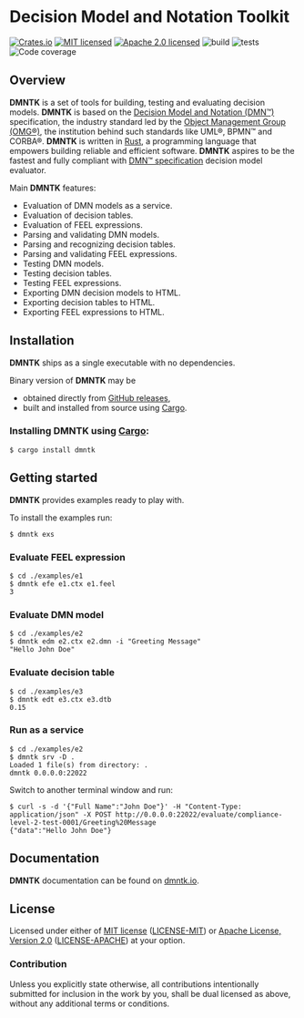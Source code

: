 # Decision Model and Notation Toolkit

[![Crates.io][crates-badge]][crates-url]
[![MIT licensed][mit-badge]][mit-url]
[![Apache 2.0 licensed][apache-badge]][apache-url]
![build][build-badge]
![tests][tests-badge]
![Code coverage][coverage-badge]

[crates-badge]: https://img.shields.io/crates/v/dmntk.svg
[crates-url]: https://crates.io/crates/dmntk
[mit-badge]: https://img.shields.io/badge/License-MIT-blue.svg
[mit-url]: https://github.com/dmntk/dmntk.rs/blob/main/LICENSE-MIT
[apache-badge]: https://img.shields.io/badge/License-Apache%202.0-blue.svg
[apache-url]: https://github.com/dmntk/dmntk.rs/blob/main/LICENSE-APACHE
[build-badge]: https://github.com/dmntk/dmntk.rs/actions/workflows/build.yml/badge.svg
[tests-badge]: https://github.com/dmntk/dmntk.rs/actions/workflows/tests.yml/badge.svg
[coverage-badge]: https://img.shields.io/badge/Coverage-0%25-green.svg

## Overview

**DMNTK** is a set of tools for building, testing and evaluating decision models.
**DMNTK** is based on the [Decision Model and Notation (DMN™)](https://www.omg.org/dmn/) specification,
the industry standard led by the [Object Management Group (OMG®)](https://www.omg.org/),
the institution behind such standards like UML®, BPMN™ and CORBA®.
**DMNTK** is written in [Rust](https://www.rust-lang.org/), a programming language that empowers
building reliable and efficient software.
**DMNTK** aspires to be the fastest and fully compliant with [DMN™ specification](https://www.omg.org/spec/DMN)
decision model evaluator.

Main **DMNTK** features:

- Evaluation of DMN models as a service.
- Evaluation of decision tables.
- Evaluation of FEEL expressions.
- Parsing and validating DMN models.
- Parsing and recognizing decision tables.
- Parsing and validating FEEL expressions.
- Testing DMN models.
- Testing decision tables.
- Testing FEEL expressions.
- Exporting DMN decision models to HTML.
- Exporting decision tables to HTML.
- Exporting FEEL expressions to HTML.

## Installation

**DMNTK** ships as a single executable with no dependencies.

Binary version of **DMNTK** may be
- obtained directly from [GitHub releases](https://github.com/dmntk/dmntk.rs/releases),
- built and installed from source using [Cargo](https://crates.io/crates/dmntk).

### Installing DMNTK using [Cargo](https://crates.io/crates/dmntk):

```shell
$ cargo install dmntk
```

## Getting started

**DMNTK** provides examples ready to play with.

To install the examples run:

```
$ dmntk exs
```

### Evaluate FEEL expression

```text
$ cd ./examples/e1
$ dmntk efe e1.ctx e1.feel
3
```

### Evaluate DMN model

```text
$ cd ./examples/e2
$ dmntk edm e2.ctx e2.dmn -i "Greeting Message"
"Hello John Doe"
```

### Evaluate decision table

```text
$ cd ./examples/e3
$ dmntk edt e3.ctx e3.dtb
0.15
```

### Run as a service

```text
$ cd ./examples/e2
$ dmntk srv -D .
Loaded 1 file(s) from directory: .
dmntk 0.0.0.0:22022
```

Switch to another terminal window and run:

```text
$ curl -s -d '{"Full Name":"John Doe"}' -H "Content-Type: application/json" -X POST http://0.0.0.0:22022/evaluate/compliance-level-2-test-0001/Greeting%20Message
{"data":"Hello John Doe"}
```

## Documentation

**DMNTK** documentation can be found on [dmntk.io](https://dmntk.io).

## License

Licensed under either of
[MIT license](https://opensource.org/licenses/MIT) ([LICENSE-MIT](https://github.com/dmntk/dmntk.rs/blob/main/LICENSE-MIT))
or
[Apache License, Version 2.0](https://www.apache.org/licenses/LICENSE-2.0) ([LICENSE-APACHE](https://github.com/dmntk/dmntk.rs/blob/main/LICENSE-APACHE))
at your option.

### Contribution

Unless you explicitly state otherwise, all contributions intentionally submitted for inclusion
in the work by you, shall be dual licensed as above, without any additional terms or conditions.